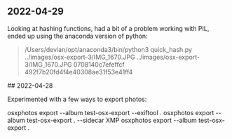 ## 2022-04-29 

Looking at hashing functions, had a bit of a problem working with PIL, ended up using the anaconda version of python:
> /Users/devian/opt/anaconda3/bin/python3 quick_hash.py ../images/osx-export-3/IMG_1670.JPG
../images/osx-export-3/IMG_1670.JPG
0708140c7efeffcf
492f7b20fd4f4e40308ae31f53e41ff4 


## 2022-04-28 

Experimented with a few ways to export photos:

osxphotos export --album test-osx-export --exiftool  .
osxphotos export --album test-osx-export . --sidecar XMP
osxphotos export --album test-osx-export .

